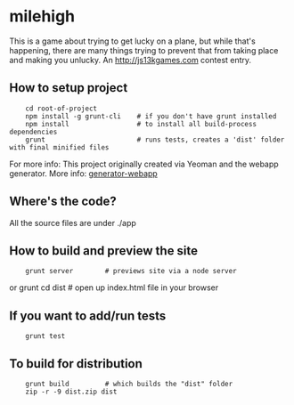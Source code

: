 milehigh
========

This is a game about trying to get lucky on a plane, but while that's happening, there are many things trying to prevent that from taking place and making you unlucky. An http://js13kgames.com contest entry.

## How to setup project

        cd root-of-project
        npm install -g grunt-cli    # if you don't have grunt installed
        npm install                 # to install all build-process dependencies
        grunt                       # runs tests, creates a 'dist' folder with final minified files

For more info: This project originally created via Yeoman and the webapp generator. More info: [generator-webapp](https://github.com/yeoman/generator-webapp)

## Where's the code?

All the source files are under ./app

## How to build and preview the site

        grunt server        # previews site via a node server

or
        grunt
        cd dist
        # open up index.html file in your browser

## If you want to add/run tests

        grunt test

## To build for distribution

		grunt build 		# which builds the "dist" folder
		zip -r -9 dist.zip dist